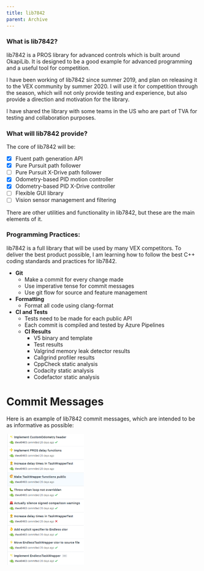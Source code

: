 ```yaml
---
title: lib7842
parent: Archive
---
```


### What is lib7842?

lib7842 is a PROS library for advanced controls which is built around OkapiLib. It is designed to be a good example for advanced programming and a useful tool for competition.

I have been working of lib7842 since summer 2019, and plan on releasing it to the VEX community by summer 2020. I will use it for competition through the season, which will not only provide testing and experience, but also provide a direction and motivation for the library.

I have shared the library with some teams in the US who are part of TVA for testing and collaboration purposes.

### What will lib7842 provide?

The core of lib7842 will be:

- [x] Fluent path generation API
- [x] Pure Pursuit path follower
- [ ] Pure Pursuit X-Drive path follower
- [x] Odometry-based PID motion controller
- [x] Odometry-based PID X-Drive controller
- [ ] Flexible GUI library
- [ ] Vision sensor management and filtering

There are other utilities and functionality in lib7842, but these are the main elements of it.

### Programming Practices:

lib7842 is a full library that will be used by many VEX competitors. To deliver the best product possible, I am learning how to follow the best C++ coding standards and practices for lib7842.

- **Git**
  - Make a commit for every change made
  - Use imperative tense for commit messages
  - Use git flow for source and feature management
- **Formatting**
  - Format all code using clang-format
- **CI and Tests**
  - Tests need to be made for each public API
  - Each commit is compiled and tested by Azure Pipelines
  - **CI Results**
    - V5 binary and template
    - Test results
    - Valgrind memory leak detector results
    - Callgrind profiler results
    - CppCheck static analysis
    - Codacity static analysis
    - Codefactor static analysis

# Commit Messages

Here is an example of lib7842 commit messages, which are intended to be as informative as possible:

<img src="images/image-20191115151808784.png" width="40%" />
